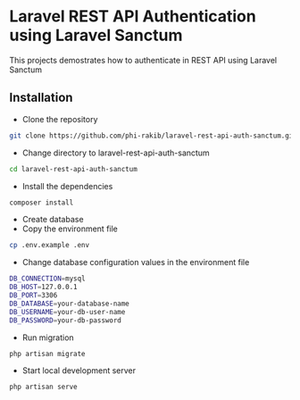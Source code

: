 # Laravel REST API Authentication using Laravel Sanctum

This projects demostrates how to authenticate in REST API using Laravel Sanctum 

## Installation

- Clone the repository
```bash
git clone https://github.com/phi-rakib/laravel-rest-api-auth-sanctum.git
```

- Change directory to laravel-rest-api-auth-sanctum
```bash
cd laravel-rest-api-auth-sanctum
```

- Install the dependencies
```bash
composer install
```
- Create database
- Copy the environment file
```bash
cp .env.example .env
```
- Change database configuration values in the environment file
```bash
DB_CONNECTION=mysql
DB_HOST=127.0.0.1
DB_PORT=3306
DB_DATABASE=your-database-name
DB_USERNAME=your-db-user-name
DB_PASSWORD=your-db-password
```
- Run migration
```bash
php artisan migrate
```
- Start local development server
```bash
php artisan serve
```